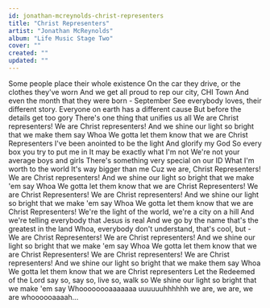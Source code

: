 ```yaml
---
id: jonathan-mcreynolds-christ-representers
title: "Christ Representers"
artist: "Jonathan McReynolds"
album: "Life Music Stage Two"
cover: ""
created: ""
updated: ""
---
```


Some people place their whole existence
On the car they drive, or the clothes they've worn
And we get all proud to rep our city, CHI Town
And even the month that they were born - September
See everybody loves, their different story.
Everyone on earth has a different cause
But before the details get too gory
There's one thing that unifies us all
We are Christ representers!
We are Christ representers!
And we shine our light so bright that we make them say Whoa
We gotta let them know that we are Christ Representers
I've been anointed to be the light
And glorify my God
So every box you try to put me in
It may be exactly what I'm not
We're not your average boys and girls
There's something very special on our ID
What I'm worth to the world
It's way bigger than me
Cuz we are, Christ Representers!
We are Christ representers!
And we shine our light so bright that we make 'em say Whoa
We gotta let them know that we are Christ Representers!
We are Christ Representers!
We are Christ representers!
And we shine our light so bright that we make 'em say Whoa
We gotta let them know that we are Christ Representers!
We're the light of the world, we're a city on a hill
And we're telling everybody that Jesus is real
And we go by the name that's the greatest in the land
Whoa, everybody don't understand, that's cool, but -
We are Christ Representers!
We are Christ representers!
And we shine our light so bright that we make 'em say Whoa
We gotta let them know that we are Christ Representers!
We are Christ representers!
We are Christ representers!
And we shine our light so bright that we make them say
Whoa
We gotta let them know that we are Christ representers
Let the Redeemed of the Lord say so, say so, live so, walk so
We shine our light so bright that we make 'em say Whoooooooaaaaaaa uuuuuuhhhhhh we are, we are, we are whoooooaaaah...
